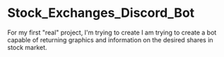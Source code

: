 # Stock_Exchanges_Discord_Bot
For my first "real" project, I'm trying to create I am trying to create a bot capable of returning graphics and information on the desired shares in stock market.
